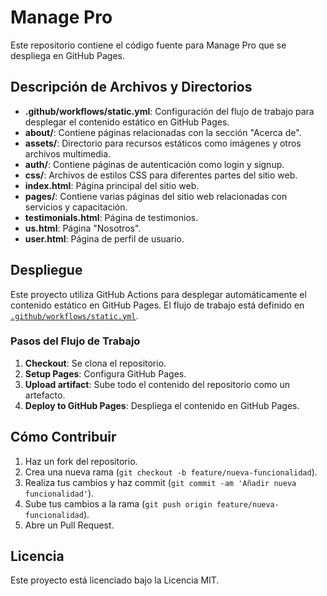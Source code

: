 # Manage Pro

Este repositorio contiene el código fuente para Manage Pro que se despliega en GitHub Pages.


## Descripción de Archivos y Directorios

- **.github/workflows/static.yml**: Configuración del flujo de trabajo para desplegar el contenido estático en GitHub Pages.
- **about/**: Contiene páginas relacionadas con la sección "Acerca de".
- **assets/**: Directorio para recursos estáticos como imágenes y otros archivos multimedia.
- **auth/**: Contiene páginas de autenticación como login y signup.
- **css/**: Archivos de estilos CSS para diferentes partes del sitio web.
- **index.html**: Página principal del sitio web.
- **pages/**: Contiene varias páginas del sitio web relacionadas con servicios y capacitación.
- **testimonials.html**: Página de testimonios.
- **us.html**: Página "Nosotros".
- **user.html**: Página de perfil de usuario.

## Despliegue

Este proyecto utiliza GitHub Actions para desplegar automáticamente el contenido estático en GitHub Pages. El flujo de trabajo está definido en [`.github/workflows/static.yml`](.github/workflows/static.yml).

### Pasos del Flujo de Trabajo

1. **Checkout**: Se clona el repositorio.
2. **Setup Pages**: Configura GitHub Pages.
3. **Upload artifact**: Sube todo el contenido del repositorio como un artefacto.
4. **Deploy to GitHub Pages**: Despliega el contenido en GitHub Pages.

## Cómo Contribuir

1. Haz un fork del repositorio.
2. Crea una nueva rama (`git checkout -b feature/nueva-funcionalidad`).
3. Realiza tus cambios y haz commit (`git commit -am 'Añadir nueva funcionalidad'`).
4. Sube tus cambios a la rama (`git push origin feature/nueva-funcionalidad`).
5. Abre un Pull Request.

## Licencia

Este proyecto está licenciado bajo la Licencia MIT.